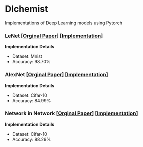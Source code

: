 # Dlchemist
Implementations of Deep Learning models using Pytorch

### LeNet [[Orginal Paper](https://ieeexplore.ieee.org/document/726791)] [[Implementation](https://github.com/kevinkevin556/Dlchemist/blob/main/alexnet.ipynb)]

**Implementation Details**
* Dataset: Mnist
* Accuracy: 98.70%

### AlexNet [[Orginal Paper]()] [[Implementation](https://github.com/kevinkevin556/Dlchemist/blob/main/alexnet.ipynb)]

**Implementation Details**
* Dataset: Cifar-10
* Accuracy: 84.99%


### Network in Network [[Orginal Paper]()] [[Implementation](https://github.com/kevinkevin556/Dlchemist/blob/main/nin2.ipynb)]

**Implementation Details**
* Dataset: Cifar-10
* Accuracy: 88.29%
